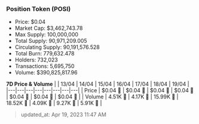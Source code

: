 
  ### Position Token (POSI)
  - Price: $0.04
  - Market Cap: $3,462,743.78
  - Max Supply: 100,000,000
  - Total Supply: 90,971,209.005
  - Circulating Supply: 90,191,576.528
  - Total Burn: 779,632.478
  - Holders: 732,023
  - Transactions: 5,695,750
  - Volume: $390,825,817.96

  **7D Price & Volume**
  | | 13&#x2F;04 | 14&#x2F;04 | 15&#x2F;04 | 16&#x2F;04 | 17&#x2F;04 | 18&#x2F;04 | 19&#x2F;04 |
  |---|---|---|---|---|---|---|---|
  | Price | $0.04 🔻 | $0.04 🚀 | $0.04 🚀 | $0.04 🔻 | $0.04 🔻 | $0.04 🔻 | $0.04 🔻 |
  | Volume | 4.51K 🔻 | 4.17K 🔻 | 15.99K 🚀 | 18.52K 🚀 | 4.09K 🔻 | 9.27K 🚀 | 5.91K 🔻 |

  > updated_at: Apr 19, 2023 11:47 AM

